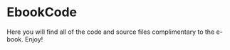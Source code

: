 # EbookCode
Here you will find all of the code and source files complimentary to the e-book.  Enjoy!
